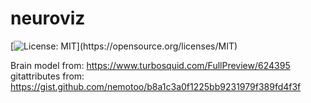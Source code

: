 # neuroviz
[![License: MIT]([https://img.shields.io/badge/License-MIT-yellow.svg](https://img.shields.io/badge/License-MIT-green.svg))](https://opensource.org/licenses/MIT)

Brain model from: https://www.turbosquid.com/FullPreview/624395  
gitattributes from: https://gist.github.com/nemotoo/b8a1c3a0f1225bb9231979f389fd4f3f  
